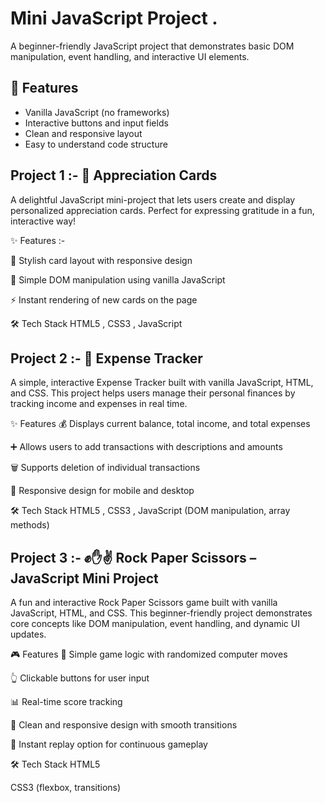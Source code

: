 

# Mini JavaScript Project .

A beginner-friendly JavaScript project that demonstrates basic DOM manipulation, event handling, and interactive UI elements.

## 🚀 Features

- Vanilla JavaScript (no frameworks)
- Interactive buttons and input fields
- Clean and responsive layout
- Easy to understand code structure

## Project 1 :- 💌 Appreciation Cards
A delightful JavaScript mini-project that lets users create and display personalized appreciation cards. Perfect for expressing gratitude in a fun, interactive way!

✨ Features :-

🎨 Stylish card layout with responsive design

🧠 Simple DOM manipulation using vanilla JavaScript

⚡ Instant rendering of new cards on the page

🛠️ Tech Stack
HTML5 , CSS3 , JavaScript

## Project 2 :- 🧾 Expense Tracker
A simple, interactive Expense Tracker built with vanilla JavaScript, HTML, and CSS. This project helps users manage their personal finances by tracking income and expenses in real time.

✨ Features
💰 Displays current balance, total income, and total expenses

➕ Allows users to add transactions with descriptions and amounts

🗑️ Supports deletion of individual transactions

📱 Responsive design for mobile and desktop

🛠️ Tech Stack
HTML5 , CSS3 , JavaScript (DOM manipulation, array methods)

## Project 3 :- ✊✋✌️ Rock Paper Scissors – JavaScript Mini Project
A fun and interactive Rock Paper Scissors game built with vanilla JavaScript, HTML, and CSS. This beginner-friendly project demonstrates core concepts like DOM manipulation, event handling, and dynamic UI updates.

🎮 Features
🧠 Simple game logic with randomized computer moves

👆 Clickable buttons for user input

📊 Real-time score tracking

🎨 Clean and responsive design with smooth transitions

🔁 Instant replay option for continuous gameplay

🛠️ Tech Stack
HTML5

CSS3 (flexbox, transitions)



